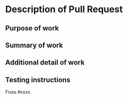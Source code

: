 # Description of Pull Request

## Purpose of work
<!--
Why has this work been done?
If there is no linked issue please provide appropriate context for this work.
-->

<!-- If the original issue was raised by a user they should be named here.
NOTE: you can use @GITHUB_USERNAME to reference a user.
-->

## Summary of work
<!-- Please provide a short, high level description of the work that was done.
-->

## Additional detail of work
<!-- [Optional] If there is additional detail that is relevant to this PR, please provide it here.
-->

## Testing instructions

<!-- Instructions for testing.
There should be sufficient instructions for someone unfamiliar with the application to test - unless a specific
reviewer is requested.
If instructions for replicating the fault are contained in the linked issue then it is OK to refer back to these.
-->

Fixes #xxxx.
<!-- and fix #xxxx or close #xxxx xor resolves #xxxx 
NOTE: skip this part if not applicable to your PR.
-->
